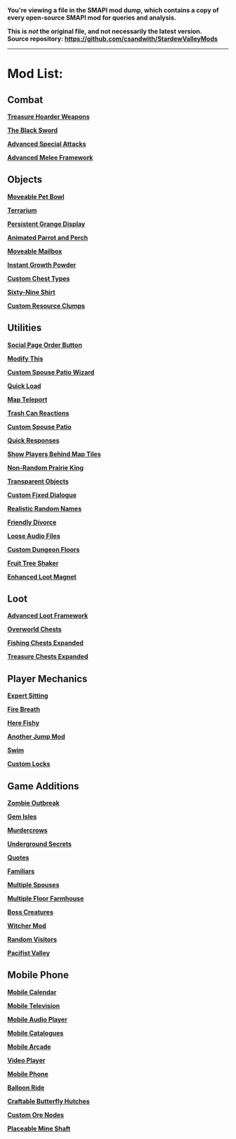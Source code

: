 **You're viewing a file in the SMAPI mod dump, which contains a copy of every open-source SMAPI mod
for queries and analysis.**

**This is _not_ the original file, and not necessarily the latest version.**  
**Source repository: https://github.com/csandwith/StardewValleyMods**

----

# Mod List:

## Combat

**[Treasure Hoarder Weapons](https://www.nexusmods.com/stardewvalley/mods/8010)**

**[The Black Sword](https://www.nexusmods.com/stardewvalley/mods/7987)**

**[Advanced Special Attacks](https://www.nexusmods.com/stardewvalley/mods/7903)**

**[Advanced Melee Framework](https://www.nexusmods.com/stardewvalley/mods/7886)**

## Objects

**[Moveable Pet Bowl](https://www.nexusmods.com/stardewvalley/mods/8038)**

**[Terrarium](https://www.nexusmods.com/stardewvalley/mods/8031)**

**[Persistent Grange Display](https://www.nexusmods.com/stardewvalley/mods/7977)**

**[Animated Parrot and Perch](https://www.nexusmods.com/stardewvalley/mods/7957)**

**[Moveable Mailbox](https://www.nexusmods.com/stardewvalley/mods/7834)**

**[Instant Growth Powder](https://www.nexusmods.com/stardewvalley/mods/7727)**

**[Custom Chest Types](https://www.nexusmods.com/stardewvalley/mods/7755)**

**[Sixty-Nine Shirt](https://www.nexusmods.com/stardewvalley/mods/6969)**

**[Custom Resource Clumps](https://www.nexusmods.com/stardewvalley/mods/6669)**

## Utilities

**[Social Page Order Button](https://www.nexusmods.com/stardewvalley/mods/7871)**

**[Modify This](https://www.nexusmods.com/stardewvalley/mods/7814)**

**[Custom Spouse Patio Wizard](https://www.nexusmods.com/stardewvalley/mods/7775)**

**[Quick Load](https://www.nexusmods.com/stardewvalley/mods/7756)**

**[Map Teleport](https://www.nexusmods.com/stardewvalley/mods/7675)**

**[Trash Can Reactions](https://www.nexusmods.com/stardewvalley/mods/7643)**

**[Custom Spouse Patio](https://www.nexusmods.com/stardewvalley/mods/6630)**

**[Quick Responses](https://www.nexusmods.com/stardewvalley/mods/6548)**

**[Show Players Behind Map Tiles](https://www.nexusmods.com/stardewvalley/mods/6540)**

**[Non-Random Prairie King](https://www.nexusmods.com/stardewvalley/mods/6509)**

**[Transparent Objects](https://www.nexusmods.com/stardewvalley/mods/6412)**

**[Custom Fixed Dialogue](https://www.nexusmods.com/stardewvalley/mods/6358)**

**[Realistic Random Names](https://www.nexusmods.com/stardewvalley/mods/6269)**

**[Friendly Divorce](https://www.nexusmods.com/stardewvalley/mods/6241)**

**[Loose Audio Files](https://www.nexusmods.com/stardewvalley/mods/5999)**

**[Custom Dungeon Floors](https://www.nexusmods.com/stardewvalley/mods/5894)**

**[Fruit Tree Shaker](https://www.nexusmods.com/stardewvalley/mods/5776)**

**[Enhanced Loot Magnet](https://www.nexusmods.com/stardewvalley/mods/4856)**

## Loot

**[Advanced Loot Framework](https://www.nexusmods.com/stardewvalley/mods/7739)**

**[Overworld Chests](https://www.nexusmods.com/stardewvalley/mods/7710)**

**[Fishing Chests Expanded](https://www.nexusmods.com/stardewvalley/mods/7694)**

**[Treasure Chests Expanded](https://www.nexusmods.com/stardewvalley/mods/7685)**

## Player Mechanics

**[Expert Sitting](https://www.nexusmods.com/stardewvalley/mods/7435)**

**[Fire Breath](https://www.nexusmods.com/stardewvalley/mods/7311)**

**[Here Fishy](https://www.nexusmods.com/stardewvalley/mods/6586)**

**[Another Jump Mod](https://www.nexusmods.com/stardewvalley/mods/6546)**

**[Swim](https://www.nexusmods.com/stardewvalley/mods/6326)**

**[Custom Locks](https://www.nexusmods.com/stardewvalley/mods/6251)**

## Game Additions

**[Zombie Outbreak](https://www.nexusmods.com/stardewvalley/mods/6743)**

**[Gem Isles](https://www.nexusmods.com/stardewvalley/mods/6692)**

**[Murdercrows](https://www.nexusmods.com/stardewvalley/mods/6615)**

**[Underground Secrets](https://www.nexusmods.com/stardewvalley/mods/6597)**

**[Quotes](https://www.nexusmods.com/stardewvalley/mods/6503)**

**[Familiars](https://www.nexusmods.com/stardewvalley/mods/6429)**

**[Multiple Spouses](https://www.nexusmods.com/stardewvalley/mods/6227)**

**[Multiple Floor Farmhouse](https://www.nexusmods.com/stardewvalley/mods/8077)**

**[Boss Creatures](https://www.nexusmods.com/stardewvalley/mods/5864)**

**[Witcher Mod](https://www.nexusmods.com/stardewvalley/mods/5797)**

**[Random Visitors](https://www.nexusmods.com/stardewvalley/mods/4911)**

**[Pacifist Valley](https://www.nexusmods.com/stardewvalley/mods/5464)**

## Mobile Phone

**[Mobile Calendar](https://www.nexusmods.com/stardewvalley/mods/6601)**

**[Mobile Television](https://www.nexusmods.com/stardewvalley/mods/6575)**

**[Mobile Audio Player](https://www.nexusmods.com/stardewvalley/mods/6568)**

**[Mobile Catalogues](https://www.nexusmods.com/stardewvalley/mods/6543)**

**[Mobile Arcade](https://www.nexusmods.com/stardewvalley/mods/6538)**

**[Video Player](https://www.nexusmods.com/stardewvalley/mods/6524)**

**[Mobile Phone](https://www.nexusmods.com/stardewvalley/mods/6523)**

**[Balloon Ride](https://www.nexusmods.com/stardewvalley/mods/6633)**

**[Craftable Butterfly Hutches](https://www.nexusmods.com/stardewvalley/mods/6279)**

**[Custom Ore Nodes](https://www.nexusmods.com/stardewvalley/mods/5966)**

**[Placeable Mine Shaft](https://www.nexusmods.com/stardewvalley/mods/5440)**
